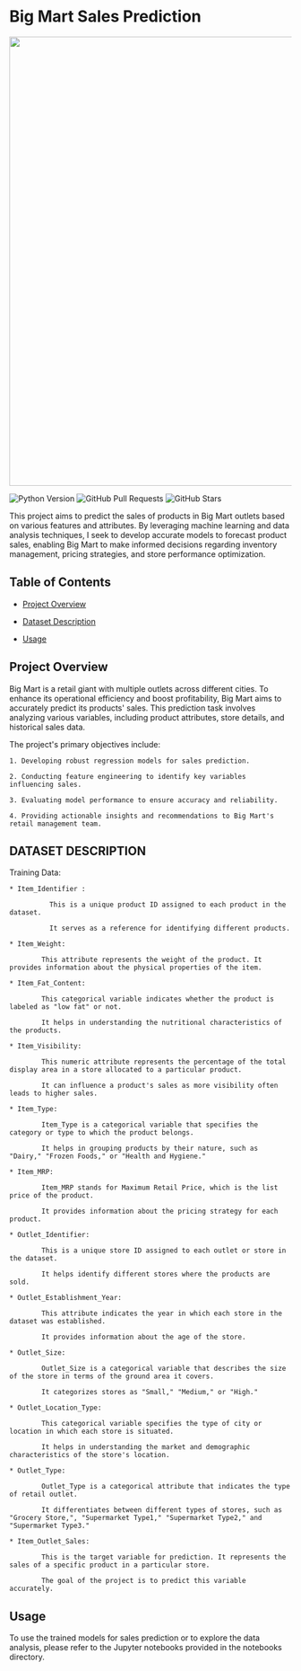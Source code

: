 # Big Mart Sales Prediction

<img src="https://github.com/ShreyaPatil1199/Big_Mart_Sales_Prediction/assets/135635788/7e47787a-089e-4b25-bbb9-e29fbdffb415" width="1000" height="800">


![Python Version](https://img.shields.io/badge/Python-3-blue) ![GitHub Pull Requests](https://img.shields.io/github/issues-pr/shreyapatil1199/Big_Mart_Sales_Prediction) ![GitHub Stars](https://img.shields.io/github/stars/shreyapatil1199/Big_Mart_Sales_Prediction)

This project aims to predict the sales of products in Big Mart outlets based on various features and attributes. By leveraging machine learning and data analysis techniques, I seek to develop accurate models to forecast product sales, enabling Big Mart to make informed decisions regarding inventory management, pricing strategies, and store performance optimization.

## Table of Contents

  - [Project Overview](#project-overview)

  - [Dataset Description](#dataset-description)
  
  - [Usage](#usage)

## Project Overview

Big Mart is a retail giant with multiple outlets across different cities. To enhance its operational efficiency and boost profitability, Big Mart aims to accurately predict its products' sales. This prediction task involves analyzing various variables, including product attributes, store details, and historical sales data.

The project's primary objectives include:

    1. Developing robust regression models for sales prediction.
    
    2. Conducting feature engineering to identify key variables influencing sales.
    
    3. Evaluating model performance to ensure accuracy and reliability.
    
    4. Providing actionable insights and recommendations to Big Mart's retail management team.

## DATASET DESCRIPTION

  Training Data:
  
    * Item_Identifier : 
    
              This is a unique product ID assigned to each product in the dataset. 
    
              It serves as a reference for identifying different products.
    
    * Item_Weight: 
    
            This attribute represents the weight of the product. It provides information about the physical properties of the item.
    
    * Item_Fat_Content: 
    
            This categorical variable indicates whether the product is labeled as "low fat" or not. 
            
            It helps in understanding the nutritional characteristics of the products.
    
    * Item_Visibility: 
    
            This numeric attribute represents the percentage of the total display area in a store allocated to a particular product. 
            
            It can influence a product's sales as more visibility often leads to higher sales.
    
    * Item_Type: 
    
            Item_Type is a categorical variable that specifies the category or type to which the product belongs. 
            
            It helps in grouping products by their nature, such as "Dairy," "Frozen Foods," or "Health and Hygiene."
    
    * Item_MRP: 
    
            Item_MRP stands for Maximum Retail Price, which is the list price of the product. 
            
            It provides information about the pricing strategy for each product.
    
    * Outlet_Identifier: 
    
            This is a unique store ID assigned to each outlet or store in the dataset. 
            
            It helps identify different stores where the products are sold.
    
    * Outlet_Establishment_Year: 
    
            This attribute indicates the year in which each store in the dataset was established. 
            
            It provides information about the age of the store.
    
    * Outlet_Size: 
    
            Outlet_Size is a categorical variable that describes the size of the store in terms of the ground area it covers. 
            
            It categorizes stores as "Small," "Medium," or "High."
    
    * Outlet_Location_Type: 
    
            This categorical variable specifies the type of city or location in which each store is situated. 
            
            It helps in understanding the market and demographic characteristics of the store's location.
    
    * Outlet_Type: 
    
            Outlet_Type is a categorical attribute that indicates the type of retail outlet. 
            
            It differentiates between different types of stores, such as "Grocery Store,", "Supermarket Type1," "Supermarket Type2," and "Supermarket Type3."
    
    * Item_Outlet_Sales: 
    
            This is the target variable for prediction. It represents the sales of a specific product in a particular store. 
            
            The goal of the project is to predict this variable accurately.

## Usage

To use the trained models for sales prediction or to explore the data analysis, please refer to the Jupyter notebooks provided in the notebooks directory.

